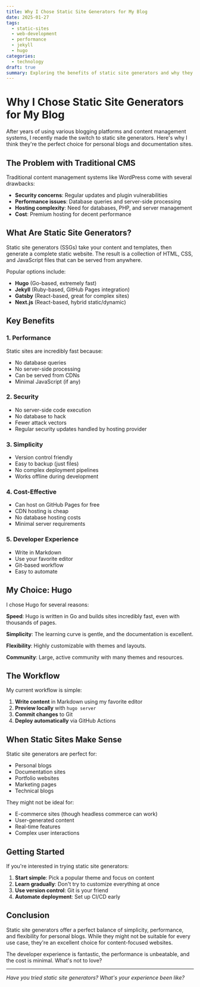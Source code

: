```yaml
---
title: Why I Chose Static Site Generators for My Blog
date: 2025-01-27
tags:
  - static-sites
  - web-development
  - performance
  - jekyll
  - hugo
categories:
  - technology
draft: true
summary: Exploring the benefits of static site generators and why they're perfect for personal blogs and documentation sites.
---
```


# Why I Chose Static Site Generators for My Blog

After years of using various blogging platforms and content management systems, I recently made the switch to static site generators. Here's why I think they're the perfect choice for personal blogs and documentation sites.

## The Problem with Traditional CMS

Traditional content management systems like WordPress come with several drawbacks:

- **Security concerns**: Regular updates and plugin vulnerabilities
- **Performance issues**: Database queries and server-side processing
- **Hosting complexity**: Need for databases, PHP, and server management
- **Cost**: Premium hosting for decent performance

## What Are Static Site Generators?

Static site generators (SSGs) take your content and templates, then generate a complete static website. The result is a collection of HTML, CSS, and JavaScript files that can be served from anywhere.

Popular options include:
- **Hugo** (Go-based, extremely fast)
- **Jekyll** (Ruby-based, GitHub Pages integration)
- **Gatsby** (React-based, great for complex sites)
- **Next.js** (React-based, hybrid static/dynamic)

## Key Benefits

### 1. Performance
Static sites are incredibly fast because:
- No database queries
- No server-side processing
- Can be served from CDNs
- Minimal JavaScript (if any)

### 2. Security
- No server-side code execution
- No database to hack
- Fewer attack vectors
- Regular security updates handled by hosting provider

### 3. Simplicity
- Version control friendly
- Easy to backup (just files)
- No complex deployment pipelines
- Works offline during development

### 4. Cost-Effective
- Can host on GitHub Pages for free
- CDN hosting is cheap
- No database hosting costs
- Minimal server requirements

### 5. Developer Experience
- Write in Markdown
- Use your favorite editor
- Git-based workflow
- Easy to automate

## My Choice: Hugo

I chose Hugo for several reasons:

**Speed**: Hugo is written in Go and builds sites incredibly fast, even with thousands of pages.

**Simplicity**: The learning curve is gentle, and the documentation is excellent.

**Flexibility**: Highly customizable with themes and layouts.

**Community**: Large, active community with many themes and resources.

## The Workflow

My current workflow is simple:

1. **Write content** in Markdown using my favorite editor
2. **Preview locally** with `hugo server`
3. **Commit changes** to Git
4. **Deploy automatically** via GitHub Actions

## When Static Sites Make Sense

Static site generators are perfect for:
- Personal blogs
- Documentation sites
- Portfolio websites
- Marketing pages
- Technical blogs

They might not be ideal for:
- E-commerce sites (though headless commerce can work)
- User-generated content
- Real-time features
- Complex user interactions

## Getting Started

If you're interested in trying static site generators:

1. **Start simple**: Pick a popular theme and focus on content
2. **Learn gradually**: Don't try to customize everything at once
3. **Use version control**: Git is your friend
4. **Automate deployment**: Set up CI/CD early

## Conclusion

Static site generators offer a perfect balance of simplicity, performance, and flexibility for personal blogs. While they might not be suitable for every use case, they're an excellent choice for content-focused websites.

The developer experience is fantastic, the performance is unbeatable, and the cost is minimal. What's not to love?

---

*Have you tried static site generators? What's your experience been like?*
